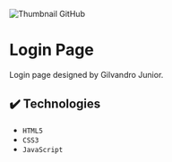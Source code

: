 ![Thumbnail GitHub](https://user-images.githubusercontent.com/8989346/123303345-171fc980-d4f4-11eb-84ae-cb0e49bfb126.png)

# Login Page
Login page designed by Gilvandro Junior.

## ✔️ Technologies

- `HTML5`
- `CSS3`
- `JavaScript`
